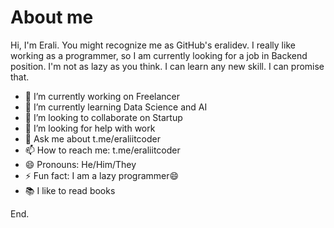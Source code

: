 # About me

Hi, I'm Erali. You might recognize me as GitHub's eralidev. I really like working as a programmer, so I am currently looking for a job in Backend position. I'm not as lazy as you think. I can learn any new skill. I can promise that.

- 🔭 I’m currently working on Freelancer
- 🌱 I’m currently learning Data Science and AI
- 👯 I’m looking to collaborate on Startup
- 🤔 I’m looking for help with work
- 💬 Ask me about t.me/eraliitcoder
- 📫 How to reach me: t.me/eraliitcoder
- 😄 Pronouns: He/Him/They
- ⚡ Fun fact: I am a lazy programmer😄
- 📚 I like to read books

End.

